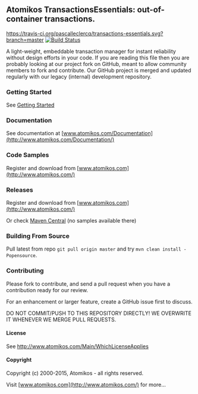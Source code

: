 ## Atomikos TransactionsEssentials: out-of-container transactions.

https://travis-ci.org/pascalleclercq/transactions-essentials.svg?branch=master
[![Build Status](https://travis-ci.org/pascalleclercq/transactions-essentials.svg?branch=master)](https://travis-ci.org/pascalleclercq/transactions-essentials)

A light-weight, embeddable transaction manager for instant reliability without design efforts in your code. If you are reading this file then you are probably looking at our project fork on GitHub, meant to allow community members to fork and contribute. Our GitHub project is merged and updated regularly with our legacy (internal) development repository.

### Getting Started

See [Getting Started](http://www.atomikos.com/Documentation/GettingStarted)

### Documentation

See documentation at [www.atomikos.com/Documentation](http://www.atomikos.com/Documentation/)

### Code Samples

Register and download from [www.atomikos.com](http://www.atomikos.com/)

### Releases

Register and download from [www.atomikos.com](http://www.atomikos.com/)

Or check [Maven Central](http://search.maven.org) (no samples available there)


### Building From Source

Pull latest from repo `git pull origin master` and try `mvn clean install -Popensource`.

### Contributing

Please fork to contribute, and send a pull request when you have a contribution ready for our review.

For an enhancement or larger feature, create a GitHub issue first to discuss.

DO NOT COMMIT/PUSH TO THIS REPOSITORY DIRECTLY! WE OVERWRITE IT WHENEVER WE MERGE PULL REQUESTS.

#### License

See http://www.atomikos.com/Main/WhichLicenseApplies

#### Copyright

Copyright (c) 2000-2015, Atomikos - all rights reserved.

Visit [www.atomikos.com](http://www.atomikos.com/) for more…
